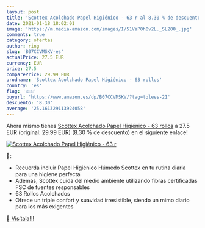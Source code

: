 ```yaml
---
layout: post
title: 'Scottex Acolchado Papel Higiénico - 63 r al 8.30 % de descuento'
date: 2021-01-18 18:02:01
image: 'https://m.media-amazon.com/images/I/51VaP0h0v2L._SL200_.jpg'
comments: true
category: ofertas
author: ring
slug: 'B07CCVMSKV-es'
actualPrice: 27.5 EUR
currency: EUR
price: 27.5
comparePrice: 29.99 EUR
prodname: 'Scottex Acolchado Papel Higiénico - 63 rollos'
country: 'es'
flag: '🇪🇸'
buyurl: 'https://www.amazon.es/dp/B07CCVMSKV/?tag=tolees-21'
descuento: '8.30'
average: '25.161329113924058'
---
```


Ahora mismo tienes [Scottex Acolchado Papel Higiénico - 63 rollos](https://www.amazon.es/dp/B07CCVMSKV/?tag=tolees-21) a 27.5 EUR (original: 29.99 EUR) (8.30 %  de descuento) en el siguiente enlace!

[![Scottex Acolchado Papel Higiénico - 63 r](https://m.media-amazon.com/images/I/51VaP0h0v2L._SL200_.jpg)](https://www.amazon.es/dp/B07CCVMSKV/?tag=tolees-21)

🔎:

- Recuerda incluir Papel Higiénico Húmedo Scottex en tu rutina diaria para una higiene perfecta
- Además, Scottex cuida del medio ambiente utilizando fibras certificadas FSC de fuentes responsables
- 63 Rollos Acolchados
- Ofrece un triple confort y suavidad irresistible, siendo un mimo diario para los más exigentes

[🛒 Visítala!!!](https://www.amazon.es/dp/B07CCVMSKV/?tag=tolees-21)
